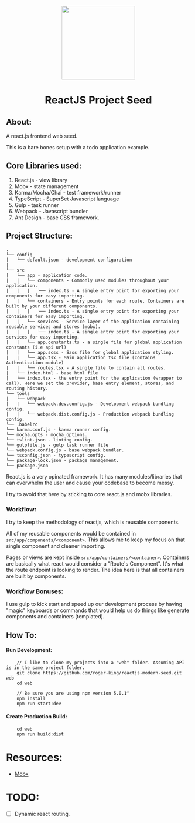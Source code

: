 <div align="center">
    <img width="200" height="200" src="public/images/react_modern_seed.png"/>
    <h1>ReactJS Project Seed</h1>
</div>

## About:
A react.js frontend web seed.

This is a bare bones setup with a todo application example.

## Core Libraries used:
1. React.js - view library
2. Mobx - state management
3. Karma/Mocha/Chai - test framework/runner
4. TypeScript - SuperSet Javascript language
5. Gulp - task runner
6. Webpack - Javascript bundler
7. Ant Design - base CSS framework.

## Project Structure:
```
.
└── config
|   └── default.json - development configuration
|
└── src
|   └── app - application code.
|   |   └── components - Commonly used modules throughout your application.
|   |   |   └── index.ts - A single entry point for exporting your components for easy importing.
|   |   └── containers - Entry points for each route. Containers are built by your different components.
|   |   |   └── index.ts - A single entry point for exporting your containers for easy importing.
|   |   └── services - Service layer of the application containing reusable services and stores (mobx).
|   |   |   └── index.ts - A single entry point for exporting your services for easy importing.
|   |   └── app.constants.ts - a single file for global application constants (i.e api url)
|   |   └── app.scss - Sass file for global application styling.
|   |   └── app.tsx - Main application tsx file (contains Authentication module)
|   |   └── routes.tsx - A single file to contain all routes.
|   └── index.html - base html file
|   └── index.tsx - the entry point for the application (wrapper to call). Here we set the provider, base entry element, stores, and routing history.
└── tools
|   └── webpack
|   |   └── webpack.dev.config.js - Development webpack bundling config.
|   |   └── webpack.dist.config.js - Production webpack bundling config.
└── .babelrc
└── karma.conf.js - karma runner config.
└── mocha.opts - mocha options.
└── tslint.json - linting config.
└── gulpfile.js - gulp task runner file
└── webpack.config.js - base webpack bundler.
└── tsconfig.json - typescript config.
└── package-lock.json - package management.
└── package.json
```

React.js is a very opinated framework. It has many modules/libraries that can overwhelm the user and cause your codebase to become messy.

I try to avoid that here by sticking to core react.js and mobx libraries.

### Workflow:
I try to keep the methodology of reactjs, which is reusable components.

All of my reusable components would be contained in `src/app/components/<component>`. This allows me to keep my focus on that single component and cleaner importing.

Pages or views are kept inside `src/app/containers/<container>`. Containers are basically what react would consider a "Route's Component". It's what the route endpoint is looking to render. The idea here is that all containers are built by components.

### Workflow Bonuses:
I use gulp to kick start and speed up our development process by having "magic" keyboards or commands that would help us do things like generate components and containers (templated).

## How To:

#### Run Development:
```
    // I like to clone my projects into a "web" folder. Assuming API is in the same project folder.
    git clone https://github.com/roger-king/reactjs-modern-seed.git web
    cd web

    // Be sure you are using npm version 5.0.1^
    npm install
    npm run start:dev
```

#### Create Production Build:
```
    cd web
    npm run build:dist
```

# Resources:
- [Mobx](https://mobx.js.org/intro/overview.html)

# TODO:
- [ ] Dynamic react routing.